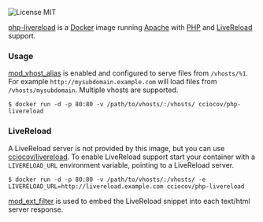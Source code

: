 ![License MIT](https://img.shields.io/badge/license-MIT-blue.svg)

[php-livereload][8] is a [Docker][1] image running [Apache][4] with [PHP][2] and [LiveReload][3] support.

### Usage

[mod\_vhost\_alias][5] is enabled and configured to serve files from `/vhosts/%1`. For example `http://mysubdomain.example.com` will load files from `/vhosts/mysubdomain`. Multiple vhosts are supported.

    $ docker run -d -p 80:80 -v /path/to/vhosts/:/vhosts/ cciocov/php-livereload

### LiveReload

A LiveReload server is not provided by this image, but you can use [cciocov/livereload][7]. To enable LiveReload support start your container with a `LIVERELOAD_URL` environment variable, pointing to a LiveReload server.

    $ docker run -d -p 80:80 -v /path/to/vhosts/:/vhosts/ -e LIVERELOAD_URL=http://livereload.example.com cciocov/php-livereload

[mod\_ext\_filter][6] is used to embed the LiveReload snippet into each text/html server response.

[1]: http://www.docker.com
[2]: http://httpd.apache.org
[3]: http://www.php.net
[4]: http://www.livereload.com
[5]: http://httpd.apache.org/docs/current/mod/mod_vhost_alias.html
[6]: http://httpd.apache.org/docs/current/mod/mod_ext_filter.html
[7]: http://github.com/cciocov/docker-livereload
[8]: http://hub.docker.com/r/cciocov/php-livereload/

